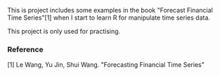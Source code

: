 This is project includes some examples in the book "Forecast Financial Time Series"[1] when I start to learn R for manipulate time series data.

This project is only used for practising.

### Reference
[1] Le Wang, Yu Jin, Shui Wang. "Forecasting Financial Time Series"
